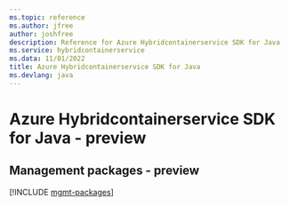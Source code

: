 ```yaml
---
ms.topic: reference
ms.author: jfree
author: joshfree
description: Reference for Azure Hybridcontainerservice SDK for Java
ms.service: hybridcontainerservice
ms.data: 11/01/2022
title: Azure Hybridcontainerservice SDK for Java
ms.devlang: java
---
```

# Azure Hybridcontainerservice SDK for Java - preview

## Management packages - preview
[!INCLUDE [mgmt-packages](hybridcontainerservice-mgmt-index.md)]